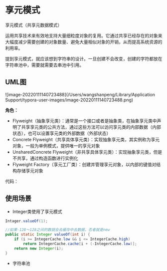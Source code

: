 # 享元模式

享元模式（共享元数据模式）

运用共享技术来有效地支持大量细粒度对象的复用。它通过共享已经存在的对象来大幅度减少需要创建的对象数量、避免大量相似对象的开销，从而提高系统资源的利用率。



提到享元模式，就应该想到字符串的设计。一旦创建不会改变，创建的字符都放在字符串池中，需要就需要去串池中引用。



## UML图

![image-20220111140723488](/Users/wangshanpeng/Library/Application Support/typora-user-images/image-20220111140723488.png)

**角色：**

- Flyweight（抽象享元类）：通常是一个接口或者是抽象类，在抽象享元类中声明了共享享元类的公共方法，通过这些方法可以访问享元类的内部数据（内部状态），也可以设置享元类的外部数据（外部状态）
- Concrete Flyweight（共享具体享元类）：实现抽象享元类，其实例称为享元对象，一般为单例模式，提供唯一的享元对象
- UnsharedConcrete Flyweight（非共享具体享元类）：实现抽象享元类，但是不共享，通过构造函数进行实例化
- Flyweight Factory（享元工厂类）：创建并管理享元对象，以内部的键值对结构存储享元对象



代码：





## 使用场景

- Integer类使用了享元模式

```java
Intager.valueOf(1);

//如果-128～128之间的数就会去缓存中去数据，否者就是new
public static Integer valueOf(int i) {
    if (i >= IntegerCache.low && i <= IntegerCache.high)
        return IntegerCache.cache[i + (-IntegerCache.low)];
    return new Integer(i);
}
```

- 字符串池



